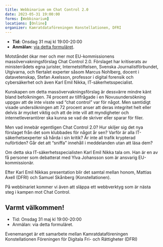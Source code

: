 ```yaml
---
title: Webbinarium om Chat Control 2.0
date: 2023-05-31 19:00:00
forms: [Webbinarium]
locations: [Online]
organizer: Kamratdataföreningen Konstellationen, DFRI
---
```


- **Tid:** Onsdag 31 maj kl 19:00-20:00
- **Anmälan:** [via detta formuläret](https://cryptpad.fr/form/#/2/form/view/IKbW6qZUz4YXzbzHXv-khH0vTc1edT4WtWgEzb23I90/).

Motståndet ökar mer och mer mot EU-kommissionens massövervakningsförslag Chat Control 2.0. Förslaget har kritiserats av ministerrådets egna jurister, Internetstiftelsen, Svenska Journalistförbundet, Utgivarna, och flertalet experter såsom Marcus Nohlberg, docent i datavetenskap, Stefan Axelsson, professor i digital forensik och cybersäkerhet och även Karl Emil Nikka, IT-säkerhetsspecialist.

Kunskapen om detta massövervakningsförslag är dessvärre mindre känt bland befolkningen. 74 procent av tillfrågade i en Novusundersökning uppgav att de inte visste vad “chat control” var för något. Men samtidigt visade undersökningen att 72 procent anser att deras integritet helt eller delvis är mycket viktig och att de inte vill att myndigheter och internetleverantörer ska kunna se vad de skriver eller sparar för filer.

Men vad innebär egentligen Chat Control 2.0? Hur skiljer sig det nya förslaget från det som klubbades för något år sen? Varför är alla IT-säkerhetsexperter så hårda i sin kritik? Är inte all trafik krypterad nuförtiden? Går det att “sniffa” innehåll i meddelanden utan att läsa dem?

Om detta ska IT-säkerhetsspecialisten Karl Emil Nikka tala om. Han är en av få personer som debatterat med Ylva Johansson som är ansvarig EU-kommissionär.

Efter Karl Emil Nikkas presentation blir det samtal mellan honom, Mattias Axell (DFRI) och Samuel Skånberg (Konstellationen).

På webbinariet kommer vi även att släppa ett webbverktyg som är nästa steg i kampen mot Chat Control.

## Varmt välkommen!

- Tid: Onsdag 31 maj kl 19:00-20:00
- Anmälan: via detta formuläret.

Evenemanget är ett samarbete mellan Kamratdataföreningen Konstellationen Föreningen för Digitala Fri- och Rättigheter (DFRI)